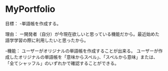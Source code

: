 # MyPortfolio
目標：
-単語帳を作成する。

理由：
ー開発者（自分）が今現在欲しいと思っている機能だから。最近始めた語学学習の際に利用したいと思ったから。

-機能：
ユーザーがオリジナルの単語帳を作成することが出来る。
ユーザーが作成したオリジナルの単語帳を「意味からスペル」、「スペルから意味」または、「全てシャッフル」のいずれかで確認することができる。
